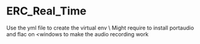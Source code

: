 # ERC_Real_Time

Use the yml file to create the virtual env \\
Might require to install portaudio and flac on <windows to make the audio recording work
